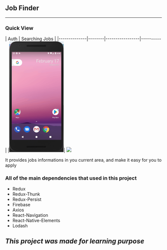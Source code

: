 ## Job Finder
-------------------------------------------------

### Quick View

| Auth | Searching Jobs | 
|--------------|--------|-----------------|----------|
|<img src='./assets/gifs/auth.gif' width='175px' />| <img src='./assets/gifs/searching_jobs.gif' width='175px' />

It provides jobs informations in you current area, and make it easy for you to apply

### All of the main dependencies that used in this project

* Redux
* Redux-Thunk
* Redux-Persist
* Firebase
* Axios
* React-Navigation
* React-Native-Elements
* Lodash

## _This project was made for learning purpose_
